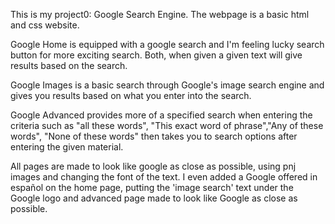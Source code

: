 This is my project0: Google Search Engine.
The webpage is a basic html and css website.

Google Home is equipped with a google search and I'm feeling lucky search button for more exciting search. Both, when given a given text will give results based on the search.

Google Images is a basic search through Google's image search engine and gives you results based on what you enter into the search.

Google Advanced provides more of a specified search when entering the criteria such as "all these words", "This exact word of phrase","Any of these words", "None of these words" then takes you to search options after entering the given material.

All pages are made to look like google as close as possible, using pnj images and changing the font of the text. I even added a Google offered in español on the home page, putting the 'image search' text under the Google logo and advanced page made to look like Google as close as possible.
